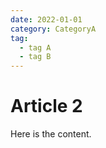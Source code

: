```yaml
---
date: 2022-01-01
category: CategoryA
tag:
  - tag A
  - tag B
---
```


# Article 2

Here is the content.
